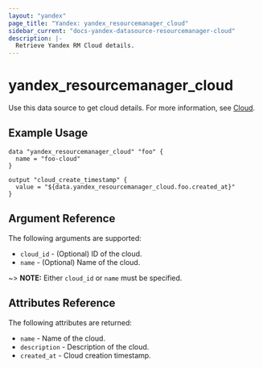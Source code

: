 ```yaml
---
layout: "yandex"
page_title: "Yandex: yandex_resourcemanager_cloud"
sidebar_current: "docs-yandex-datasource-resourcemanager-cloud"
description: |-
  Retrieve Yandex RM Cloud details.
---
```


# yandex\_resourcemanager\_cloud

Use this data source to get cloud details.
For more information, see [Cloud](https://cloud.yandex.com/docs/resource-manager/concepts/resources-hierarchy#cloud).

## Example Usage

```hcl
data "yandex_resourcemanager_cloud" "foo" {
  name = "foo-cloud"
}

output "cloud_create_timestamp" {
  value = "${data.yandex_resourcemanager_cloud.foo.created_at}"
} 
```

## Argument Reference

The following arguments are supported:

* `cloud_id` - (Optional) ID of the cloud.
* `name` - (Optional) Name of the cloud.

~> **NOTE:** Either `cloud_id` or `name` must be specified.

## Attributes Reference

The following attributes are returned:

* `name` - Name of the cloud.
* `description` - Description of the cloud.
* `created_at` - Cloud creation timestamp.
